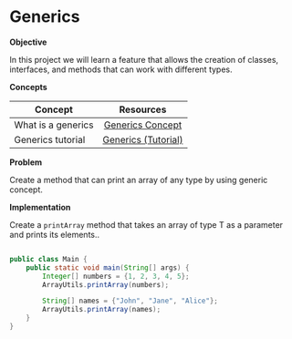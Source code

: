 # Generics

**Objective**

In this project we will learn a feature that allows the creation of classes, interfaces, and methods that can work with different types.


**Concepts**


| Concept   |      Resources      |
|----------|:-------------:|
|What is a generics| [Generics Concept](https://dev.java/learn/generics/intro/) |
|Generics tutorial|[Generics (Tutorial)](https://www.youtube.com/watch?v=plFSwAUVvWw)|


**Problem**

Create a method that can print an array of any type by using generic concept.

**Implementation**

Create a `printArray` method that takes an array of type T as a parameter and prints its elements..

```Java

public class Main {
    public static void main(String[] args) {
        Integer[] numbers = {1, 2, 3, 4, 5};
        ArrayUtils.printArray(numbers);

        String[] names = {"John", "Jane", "Alice"};
        ArrayUtils.printArray(names);
    }
}

```

